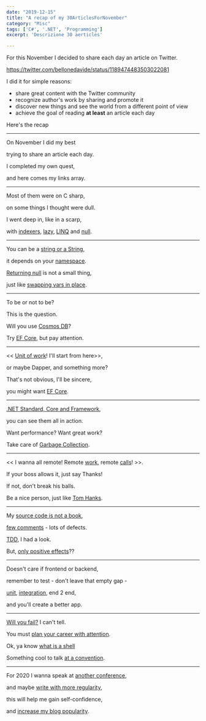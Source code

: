 ```yaml
---
date: "2019-12-15"
title: "A recap of my 30ArticlesForNovember"
category: "Misc"
tags: ['C#', '.NET', 'Programming']
excerpt: 'Descrizione 30 aerticles'

---
```


For this November I decided to share each day an article on Twitter.

https://twitter.com/bellonedavide/status/1189474483503022081


I did it for simple reasons:

*  share great content with the Twitter community
*  recognize author's work by sharing and promote it
*  discover new things and see the world from a different point of view
*  achieve the goal of reading __at least__ an article each day 


Here's the recap

----
On November I did my best 

trying to share an article each day.

I completed my own quest, 

and here comes my links array.  

---

Most of them were on C sharp, 

on some things I thought were dull.

I went deep in, like in a scarp, 

with [indexers](https://csharp-station.com/Tutorial/CSharp/Lesson11), [lazy](https://www.c-sharpcorner.com/article/top-7-least-known-but-important-c-sharp-features/), [LINQ](https://blog.quadiontech.com/5-c-features-that-will-help-you-to-understand-linq-bca495cd3fb8) and [null](https://mikaelkoskinen.net/post/subtle-csharp-bug-null-conditional-operator-any-false).

---

You can be a [string or a String](https://blog.paranoidcoding.com/2019/04/08/string-vs-String-is-not-about-style.html),

it depends on your [namespace](https://medium.com/@morgankenyon/under-the-hood-of-c-alias-types-and-namespaces-82504a02660e).

[Returning null](https://odetocode.com/blogs/scott/archive/2019/08/07/think-twice-before-returning-null.aspx) is not a small thing, 

just like [swapping vars in place](https://dev.to/mortoray/terrible-interview-question-swap-variables-without-a-temporary-22jp).


---

To be or not to be?

This is the question. 

Will you use [Cosmos DB](https://dev.to/petereysermans/things-i-wish-i-knew-before-i-got-started-with-cosmosdb-4o05)?

Try [EF Core](https://www.thereformedprogrammer.net/an-in-depth-study-of-cosmos-db-and-ef-core-3-0-database-provider), but pay attention.

---
<< [Unit of work](https://gunnarpeipman.com/ef-core-repository-unit-of-work/)! I'll start from here>>, 

or maybe Dapper, and something more?

That's not obvious, I'll be sincere, 

you might want [EF Core](https://exceptionnotfound.net/dapper-vs-entity-framework-core-query-performance-benchmarking-2019/).

---
[.NET Standard, Core and Framework](https://code-maze.com/differences-between-net-framework-net-core-and-net-standard/), 

you can see them all in action. 

Want performance? Want great work?

Take care of [Garbage Collection](https://docs.microsoft.com/en-us/aspnet/core/performance/memory?view=aspnetcore-3.0).

---
<< I wanna all remote! Remote [work](https://doist.com/blog/mental-health-and-remote-work), remote [calls](https://devblogs.microsoft.com/aspnet/grpc-vs-http-apis/)! >>. 

If your boss allows it, just say Thanks!

If not, don't break his balls.

Be a nice person, just like [Tom Hanks](https://www.nytimes.com/2019/11/13/movies/tom-hanks-mister-rogers.html).

---

My [source code is not a book](https://dev.to/snj/learn-from-source-code-4d1o), 

[few comments](https://www.red-gate.com/simple-talk/opinion/opinion-pieces/fighting-evil-code-comments-comments/) - lots of defects.

[TDD](https://techblog.holidaycheck.com/post/2018/01/02/testing-code-that-isnt-there-yet), I had a look.

But, [only positive effects](https://www.microsoft.com/en-us/research/blog/exploding-software-engineering-myths/)??

--- 

Doesn't care if frontend or backend, 

remember to test - don't leave that empty gap -

[unit](https://blog.usejournal.com/lean-testing-or-why-unit-tests-are-worse-than-you-think-b6500139a009), [integration](https://kentcdodds.com/blog/write-tests), end 2 end, 

and you'll create a better app.

---


[Will you fail?](https://jamesclear.com/3-stages-of-failure) I can't tell.

You must [plan your career with attention](https://medium.com/better-programming/you-need-to-design-your-programming-career-f3d0b9803ca4). 

Ok, ya know [what is a shell](https://www.hanselman.com/blog/WhatsTheDifferenceBetweenAConsoleATerminalAndAShell.aspx)

Something cool to talk [at a convention](https://dev.to/nspinazz89/12-tips-to-maximize-your-experience-at-a-tech-conference-5dkj).

---

For 2020 I wanna speak at [another conference](https://code4it.wordpress.com/2019/10/20/thoughts-after-my-very-first-public-speech/),

and maybe [write with more regularity](https://www.ilonacodes.com/blog/most-common-blogging-mistakes-of-beginner-bloggers/), 

this will help me gain self-confidence,

and [increase my blog popularity](https://dev.to/brandonskerritt/how-to-go-from-3-views-to-1-000-308-30a9).
